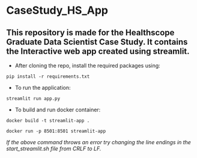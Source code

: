 # CaseStudy_HS_App

## This repository is made for the Healthscope Graduate Data Scientist Case Study. It contains the Interactive web app created using streamlit.


- After cloning the repo, install the required packages using:
  
```  
pip install -r requirements.txt
```
- To run the application:

```
streamlit run app.py
```

- To build and run docker container:

```
docker build -t streamlit-app .
```

```
docker run -p 8501:8501 streamlit-app
```

*If the above command throws an error try changing the line endings in the start_streamlit.sh file from CRLF to LF.*
